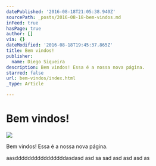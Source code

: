```yaml
---
datePublished: '2016-08-18T21:05:38.940Z'
sourcePath: _posts/2016-08-18-bem-vindos.md
inFeed: true
hasPage: true
author: []
via: {}
dateModified: '2016-08-18T19:45:37.865Z'
title: Bem vindos!
publisher:
  name: Diego Siqueira
description: Bem vindos! Essa é a nossa nova página.
starred: false
url: bem-vindos/index.html
_type: Article

---
```

# Bem vindos!
![](https://the-grid-user-content.s3-us-west-2.amazonaws.com/fa6c486f-fe78-4c34-80bb-61ac5143a3c0.jpg)

Bem vindos! Essa é a nossa nova página.

aasddddddddddddddddasdasd asd sa sad asd asd asd as